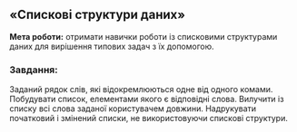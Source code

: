 ## «Спискові структури даних»
**Мета роботи:** отримати навички роботи із списковими структурами даних для вирішення типових задач з їх допомогою. 

### Завдання:
Заданий рядок слів, які відокремлюються одне від одного комами. Побудувати список, елементами якого є відповідні слова. Вилучити із списку всі слова заданої користувачем довжини. Надрукувати початковий і змінений списки, не використовуючи спискові структури.
